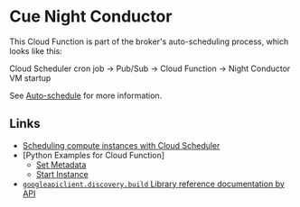# Cue Night Conductor

This Cloud Function is part of the broker's auto-scheduling process, which looks like this:

Cloud Scheduler cron job -> Pub/Sub -> Cloud Function -> Night Conductor VM startup

See [Auto-schedule](auto-schedule.md) for more information.


## Links

- [Scheduling compute instances with Cloud Scheduler](https://cloud.google.com/scheduler/docs/start-and-stop-compute-engine-instances-on-a-schedule)
- [Python Examples for Cloud Function]
    - [Set Metadata](https://cloud.google.com/compute/docs/reference/rest/v1/instances/setMetadata#examples)
    - [Start Instance](https://cloud.google.com/compute/docs/reference/rest/v1/instances/start#examples)
- [`googleapiclient.discovery.build` Library reference documentation by API](https://github.com/googleapis/google-api-python-client/blob/master/docs/dyn/index.md)
